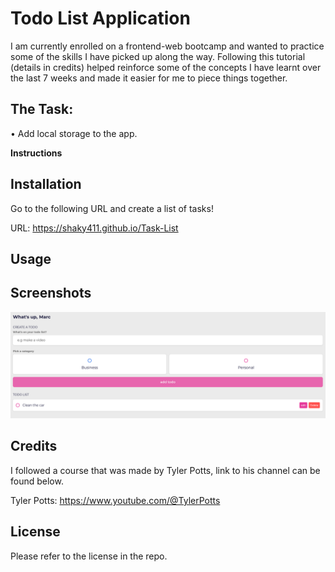 # Todo List Application

I am currently enrolled on a frontend-web bootcamp and wanted to practice some of the skills I have picked up along the way. Following this tutorial (details in credits) helped reinforce some of the concepts I have learnt over the last 7 weeks and made it easier for me to piece things together.

## The Task:

• Add local storage to the app.

**Instructions**



## Installation

Go to the following URL and create a list of tasks!

URL: https://shaky411.github.io/Task-List


## Usage


## Screenshots

![Alt text](assets/images/SCR-20230124-dd3.png)

## Credits

I followed a course that was made by Tyler Potts, link to his channel can be found below.

Tyler Potts: https://www.youtube.com/@TylerPotts

## License

Please refer to the license in the repo.